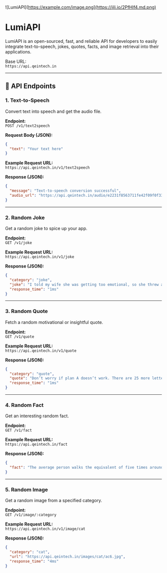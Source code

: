 ![LumiAPI](https://example.com/image.png](https://iili.io/2PfHIf4.md.png)

# LumiAPI

LumiAPI is an open-sourced, fast, and reliable API for developers to easily integrate text-to-speech, jokes, quotes, facts, and image retrieval into their applications. 

Base URL:  
`https://api.qeintech.in`

---

## 🚀 API Endpoints

### 1. **Text-to-Speech**  
Convert text into speech and get the audio file.

**Endpoint:**  
`POST /v1/text2speech`  

**Request Body (JSON):**  
```json
{
  "text": "Your text here"
}
```

**Example Request URL:**  
`https://api.qeintech.in/v1/text2speech`

**Response (JSON):**  
```json
{
  "message": "Text-to-speech conversion successful",
  "audio_url": "https://api.qeintech.in/audio/e2231f8563711fe42f09f0f333870589.mp3"
}
```

---

### 2. **Random Joke**  
Get a random joke to spice up your app.

**Endpoint:**  
`GET /v1/joke`

**Example Request URL:**  
`https://api.qeintech.in/v1/joke`

**Response (JSON):**  
```json
{
  "category": "joke",
  "joke": "I told my wife she was getting too emotional, so she threw a cup of tea at me. It was steeped in emotion",
  "response_time": "1ms"
}
```

---

### 3. **Random Quote**  
Fetch a random motivational or insightful quote.

**Endpoint:**  
`GET /v1/quote`

**Example Request URL:**  
`https://api.qeintech.in/v1/quote`

**Response (JSON):**  
```json
{
  "category": "quote",
  "quote": "Don’t worry if plan A doesn’t work. There are 25 more letters in the alphabet.",
  "response_time": "1ms"
}
```

---

### 4. **Random Fact**  
Get an interesting random fact.

**Endpoint:**  
`GET /v1/fact`

**Example Request URL:**  
`https://api.qeintech.in/fact`

**Response (JSON):**  
```json
{
  "fact": "The average person walks the equivalent of five times around the Earth in a lifetime."
}
```

---

### 5. **Random Image**  
Get a random image from a specified category.

**Endpoint:**  
`GET /v1/image/:category`

**Example Request URL:**  
`https://api.qeintech.in/v1/image/cat`

**Response (JSON):**  
```json
{
  "category": "cat",
  "url": "https://api.qeintech.in/images/cat/ac6.jpg",
  "response_time": "4ms"
}
```
